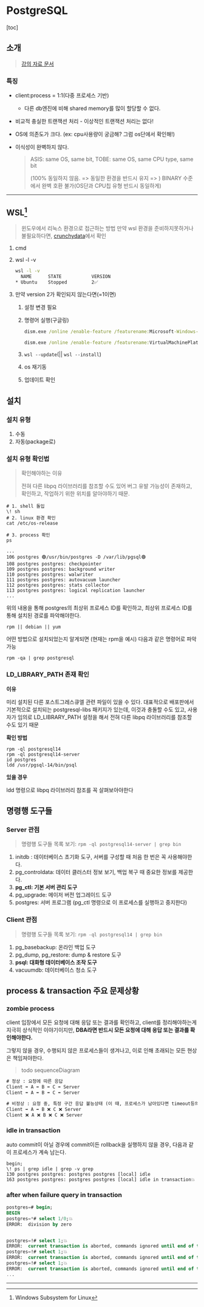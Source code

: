 # PostgreSQL

[toc]

## 소개

> [강의 자료 문서](https://bit.ly/3wsxU43)

### 특징

- client:process = 1:1(다중 프로세스 기반)
  - 다른 db엔진에 비해 shared memory를 많이 할당할 수 없다.

- 비교적 충실한 트랜잭션 처리 - 이상적인 트랜잭션 처리는 없다!

- OS에 의존도가 크다. (ex: cpu사용량이 궁금해? 그럼 os단에서 확인해!)

- 이식성이 완벽하지 않다.

  > ASIS: same OS, same bit, TOBE: same OS, same CPU type, same bit
  >
  > (100% 동일하지 않음. => 동일한 환경을 반드시 유지 => )
  > BINARY 수준에서 완벽 호환 불가(OS단과 CPU칩 유형 반드시 동일하게)

---

## WSL[^ WSL]

> 윈도우에서 리눅스 환경으로 접근하는 방법
> 만약 wsl 환경을 준비하지못하거나 불필요하다면, [crunchydata](https://www.crunchydata.com/developers/playground)에서 확인

1. cmd

2. wsl -l -v
   ```bat
   wsl -l -v
     NAME      STATE           VERSION
   * Ubuntu    Stopped         2✅
   ```

3. 만약 version 2가 확인되지 않는다면(=1이면)

   1. 설정 변경 필요

   2. 명령어 실행(구글링)
      ```bat
      dism.exe /online /enable-feature /featurename:Microsoft-Windows-Subsystem-Linux /all /norestart
      
      dism.exe /online /enable-feature /featurename:VirtualMachinePlatform /all /norestart
      ```

   3. `wsl --update`(|| `wsl --install`)

   4. os 재기동

   5. 업데이트 확인

   

## 설치

### 설치 유형

1. 수동
2. 자동(package로)



### 설치 유형 확인법

> 확인해야하는 이유
>
> 전혀 다른 libpq 라이브러리를 참조할 수도 있어 버그 유발 가능성이 존재하고,
> 확인하고, 작업하기 위한 위치를 알아야하기 때문.

```shell
# 1. shell 돌입
\! sh
# 2. linux 환경 확인
cat /etc/os-release

# 3. process 확인
ps 
```

```
...
106 postgres 🟢/usr/bin/postgres -D /var/lib/pgsql🟢
108 postgres postgres: checkpointer 
109 postgres postgres: background writer 
110 postgres postgres: walwriter 
111 postgres postgres: autovacuum launcher 
112 postgres postgres: stats collector 
113 postgres postgres: logical replication launcher 
...
```

위의 내용을 통해 postgres의 최상위 프로세스 ID를 확인하고,
최상위 프로세스 ID를 통해 설치된 경로를 파악해야한다.

`rpm || debian || yum`

어떤 방법으로 설치되었는지 알게되면 (현재는 rpm을 예시)
다음과 같은 명령어로 파악가능

`rpm -qa | grep postgresql`



### LD_LIBRARY_PATH 존재 확인

**이유**

미리 설치된 다른 포스트그레스큐엘 관련 파일이 있을 수 있다. 대표적으로 배포판에서 기본적으로 설치되는 postgresql-libs 패키지가 있는데, 이것과 충돌할 수도 있고, 사용자가 임의로 LD_LIBRARY_PATH 설정을 해서 전혀 다른 libpq 라이브러리를 참조할 수도 있기 때문

**확인 방법**

```shell
rpm -ql postgresql14
rpm -ql postgresql14-server
id postgres
ldd /usr/pgsql-14/bin/psql
```

**있을 경우**

ldd 명령으로 libpq 라이브러리 참조를 꼭 살펴보아야한다



## 명령행 도구들

### Server 관점

> 명령행 도구들 목록 보기: `rpm -ql postgresql14-server | grep bin`

1. initdb : 데이터베이스 초기화 도구, 서버를 구성할 때 처음 한 번은 꼭 사용해야한다.
2. pg_controldata: 데이터 클러스터 정보 보기, 백업 복구 때 중요한 정보를 제공한다.
3. **pg_ctl: 기본 서버 관리 도구**
4. pg_upgrade: 메이저 버전 업그레이드 도구
5. postgres: 서버 프로그램 (pg_ctl 명령으로 이 프로세스를 실행하고 중지한다)

### Client 관점

> 명령행 도구들 목록 보기: `rpm -ql postgresql14 | grep bin`

1. pg_basebackup: 온라인 백업 도구
2. pg_dump, pg_restore: dump & restore 도구
3. **psql: 대화형 데이터베이스 조작 도구**
4. vacuumdb: 데이터베이스 청소 도구



## process & transaction 주요 문제상황

### zombie process

client 입장에서 모든 요청에 대해 응답 또는 결과를 확인하고,
client를 정리해야하는게 지극히 상식적인 이야기이지만,
**DBA라면 반드시 모든 요청에 대해 응답 또는 결과를 확인해야한다.**

그렇지 않을 경우, 수행되지 않은 프로세스들이 생겨나고,
이로 인해 초래되는 모든 현상은 책임져야한다.

> todo sequenceDiagram

```bat
# 정상 : 요청에 따른 응답
Client ➡ A ➡ B ➡ C ➡ Server
Client ⬅ A ⬅ B ⬅ C ⬅ Server

# 비정상 : 요청 중, 특정 구간 응답 불능상태 (이 때, 프로세스가 남아있다면 timeout등의 제한에 걸리지 않는 동안 그 누구도 해당 프로세스를 찾거나 죽이기 어려우므로 이것이 좀비 프로세스)
Client ➡ A ➡ B ❌ C ❌ Server
Client ❌ A ❌ B ❌ C ❌ Server
```

### idle in transaction

auto commit이 아닐 경우에
commit이든 rollback을 실행하지 않을 경우, 다음과 같이 프로세스가 계속 남는다.

```shell
begin;
\! ps | grep idle | grep -v grep
130 postgres postgres: postgres postgres [local] idle
163 postgres postgres: postgres postgres [local] idle in transaction💥
```

### after when failure query in transaction

```sql
postgres=# begin;
BEGIN
postgres=*# select 1/0;💥
ERROR:  division by zero


postgres=!# select 1;💥
ERROR:  current transaction is aborted, commands ignored until end of transaction block
postgres=!# select 1;💥
ERROR:  current transaction is aborted, commands ignored until end of transaction block
postgres=!# select 1;💥
ERROR:  current transaction is aborted, commands ignored until end of transaction block
...
```





---



[^ WSL]: Windows Subsystem for Linux
